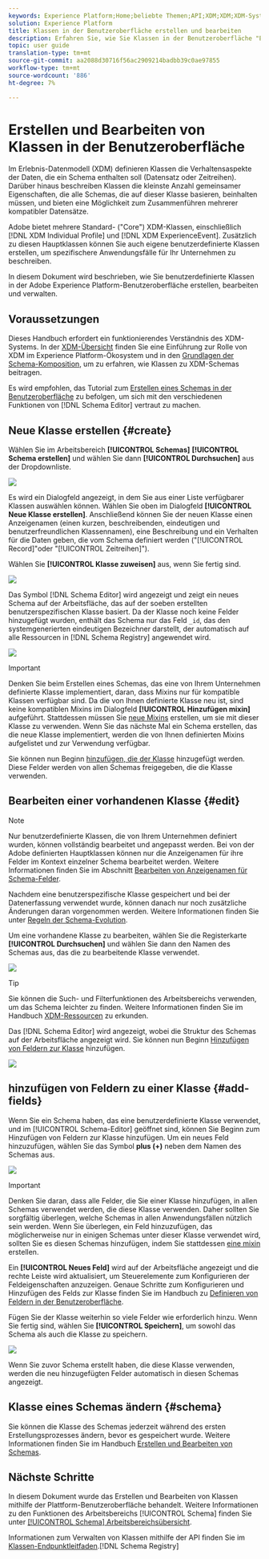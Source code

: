 ```yaml
---
keywords: Experience Platform;Home;beliebte Themen;API;XDM;XDM;XDM-System;Erlebnisdatenmodell;Datenmodell;ui;Workspace;class;Klassen;
solution: Experience Platform
title: Klassen in der Benutzeroberfläche erstellen und bearbeiten
description: Erfahren Sie, wie Sie Klassen in der Benutzeroberfläche "Experience Platform"erstellen und bearbeiten.
topic: user guide
translation-type: tm+mt
source-git-commit: aa2088d30716f56ac2909214badbb39c0ae97855
workflow-type: tm+mt
source-wordcount: '886'
ht-degree: 7%

---
```



# Erstellen und Bearbeiten von Klassen in der Benutzeroberfläche

Im Erlebnis-Datenmodell (XDM) definieren Klassen die Verhaltensaspekte der Daten, die ein Schema enthalten soll (Datensatz oder Zeitreihen). Darüber hinaus beschreiben Klassen die kleinste Anzahl gemeinsamer Eigenschaften, die alle Schemas, die auf dieser Klasse basieren, beinhalten müssen, und bieten eine Möglichkeit zum Zusammenführen mehrerer kompatibler Datensätze.

Adobe bietet mehrere Standard- (&quot;Core&quot;) XDM-Klassen, einschließlich [!DNL XDM Individual Profile] und [!DNL XDM ExperienceEvent]. Zusätzlich zu diesen Hauptklassen können Sie auch eigene benutzerdefinierte Klassen erstellen, um spezifischere Anwendungsfälle für Ihr Unternehmen zu beschreiben.

In diesem Dokument wird beschrieben, wie Sie benutzerdefinierte Klassen in der Adobe Experience Platform-Benutzeroberfläche erstellen, bearbeiten und verwalten.

## Voraussetzungen

Dieses Handbuch erfordert ein funktionierendes Verständnis des XDM-Systems. In der [XDM-Übersicht](../../home.md) finden Sie eine Einführung zur Rolle von XDM im Experience Platform-Ökosystem und in den [Grundlagen der Schema-Komposition](../../schema/composition.md), um zu erfahren, wie Klassen zu XDM-Schemas beitragen.

Es wird empfohlen, das Tutorial zum [Erstellen eines Schemas in der Benutzeroberfläche](../../tutorials/create-schema-ui.md) zu befolgen, um sich mit den verschiedenen Funktionen von [!DNL Schema Editor] vertraut zu machen.

## Neue Klasse erstellen {#create}

Wählen Sie im Arbeitsbereich **[!UICONTROL Schemas]** **[!UICONTROL Schema erstellen]** und wählen Sie dann **[!UICONTROL Durchsuchen]** aus der Dropdownliste.

![](../../images/ui/resources/classes/browse-classes.png)

Es wird ein Dialogfeld angezeigt, in dem Sie aus einer Liste verfügbarer Klassen auswählen können. Wählen Sie oben im Dialogfeld **[!UICONTROL Neue Klasse erstellen]**. Anschließend können Sie der neuen Klasse einen Anzeigenamen (einen kurzen, beschreibenden, eindeutigen und benutzerfreundlichen Klassennamen), eine Beschreibung und ein Verhalten für die Daten geben, die vom Schema definiert werden (&quot;[!UICONTROL Record]&quot;oder &quot;[!UICONTROL Zeitreihen]&quot;).

Wählen Sie **[!UICONTROL Klasse zuweisen]** aus, wenn Sie fertig sind.

![](../../images/ui/resources/classes/class-details.png)

Das Symbol [!DNL Schema Editor] wird angezeigt und zeigt ein neues Schema auf der Arbeitsfläche, das auf der soeben erstellten benutzerspezifischen Klasse basiert. Da der Klasse noch keine Felder hinzugefügt wurden, enthält das Schema nur das Feld `_id`, das den systemgenerierten eindeutigen Bezeichner darstellt, der automatisch auf alle Ressourcen in [!DNL Schema Registry] angewendet wird.

![](../../images/ui/resources/classes/schema.png)

>[!IMPORTANT]
>
> Denken Sie beim Erstellen eines Schemas, das eine von Ihrem Unternehmen definierte Klasse implementiert, daran, dass Mixins nur für kompatible Klassen verfügbar sind. Da die von Ihnen definierte Klasse neu ist, sind keine kompatiblen Mixins im Dialogfeld **[!UICONTROL Hinzufügen mixin]** aufgeführt. Stattdessen müssen Sie [neue Mixins](./mixins.md#create) erstellen, um sie mit dieser Klasse zu verwenden. Wenn Sie das nächste Mal ein Schema erstellen, das die neue Klasse implementiert, werden die von Ihnen definierten Mixins aufgelistet und zur Verwendung verfügbar.

Sie können nun Beginn [hinzufügen, die der Klasse](#add-fields) hinzugefügt werden. Diese Felder werden von allen Schemas freigegeben, die die Klasse verwenden.

## Bearbeiten einer vorhandenen Klasse {#edit}

>[!NOTE]
>
>Nur benutzerdefinierte Klassen, die von Ihrem Unternehmen definiert wurden, können vollständig bearbeitet und angepasst werden. Bei von der Adobe definierten Hauptklassen können nur die Anzeigenamen für ihre Felder im Kontext einzelner Schema bearbeitet werden. Weitere Informationen finden Sie im Abschnitt [Bearbeiten von Anzeigenamen für Schema-Felder](./schemas.md#display-names).
>
>Nachdem eine benutzerspezifische Klasse gespeichert und bei der Datenerfassung verwendet wurde, können danach nur noch zusätzliche Änderungen daran vorgenommen werden. Weitere Informationen finden Sie unter [Regeln der Schema-Evolution](../../schema/composition.md#evolution).

Um eine vorhandene Klasse zu bearbeiten, wählen Sie die Registerkarte **[!UICONTROL Durchsuchen]** und wählen Sie dann den Namen des Schemas aus, das die zu bearbeitende Klasse verwendet.

![](../../images/ui/resources/classes/select-for-edit.png)

>[!TIP]
>
>Sie können die Such- und Filterfunktionen des Arbeitsbereichs verwenden, um das Schema leichter zu finden. Weitere Informationen finden Sie im Handbuch [XDM-Ressourcen](../explore.md) zu erkunden.

Das [!DNL Schema Editor] wird angezeigt, wobei die Struktur des Schemas auf der Arbeitsfläche angezeigt wird. Sie können nun Beginn [Hinzufügen von Feldern zur Klasse](#add-fields) hinzufügen.

![](../../images/ui/resources/classes/edit.png)

## hinzufügen von Feldern zu einer Klasse {#add-fields}

Wenn Sie ein Schema haben, das eine benutzerdefinierte Klasse verwendet, und im [!UICONTROL Schema-Editor] geöffnet sind, können Sie Beginn zum Hinzufügen von Feldern zur Klasse hinzufügen. Um ein neues Feld hinzuzufügen, wählen Sie das Symbol **plus (+)** neben dem Namen des Schemas aus.

![](../../images/ui/resources/classes/add-field.png)

>[!IMPORTANT]
>
>Denken Sie daran, dass alle Felder, die Sie einer Klasse hinzufügen, in allen Schemas verwendet werden, die diese Klasse verwenden. Daher sollten Sie sorgfältig überlegen, welche Schemas in allen Anwendungsfällen nützlich sein werden. Wenn Sie überlegen, ein Feld hinzuzufügen, das möglicherweise nur in einigen Schemas unter dieser Klasse verwendet wird, sollten Sie es diesen Schemas hinzufügen, indem Sie stattdessen [eine mixin](./mixins.md#create) erstellen.

Ein **[!UICONTROL Neues Feld]** wird auf der Arbeitsfläche angezeigt und die rechte Leiste wird aktualisiert, um Steuerelemente zum Konfigurieren der Feldeigenschaften anzuzeigen. Genaue Schritte zum Konfigurieren und Hinzufügen des Felds zur Klasse finden Sie im Handbuch zu [Definieren von Feldern in der Benutzeroberfläche](../fields/overview.md#define).

Fügen Sie der Klasse weiterhin so viele Felder wie erforderlich hinzu. Wenn Sie fertig sind, wählen Sie **[!UICONTROL Speichern]**, um sowohl das Schema als auch die Klasse zu speichern.

![](../../images/ui/resources/classes/save.png)

Wenn Sie zuvor Schema erstellt haben, die diese Klasse verwenden, werden die neu hinzugefügten Felder automatisch in diesen Schemas angezeigt.

## Klasse eines Schemas ändern {#schema}

Sie können die Klasse des Schemas jederzeit während des ersten Erstellungsprozesses ändern, bevor es gespeichert wurde. Weitere Informationen finden Sie im Handbuch [Erstellen und Bearbeiten von Schemas](./schemas.md#change-class).

## Nächste Schritte

In diesem Dokument wurde das Erstellen und Bearbeiten von Klassen mithilfe der Plattform-Benutzeroberfläche behandelt. Weitere Informationen zu den Funktionen des Arbeitsbereichs [!UICONTROL Schema] finden Sie unter [[!UICONTROL Schema] Arbeitsbereichsübersicht](../overview.md).

Informationen zum Verwalten von Klassen mithilfe der API finden Sie im [Klassen-Endpunktleitfaden](../../api/classes.md).[!DNL Schema Registry]